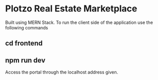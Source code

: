 # Plotzo Real Estate Marketplace

Built using MERN Stack. To run the client side of the application use the following commands

## cd frontend
## npm run dev

Access the portal through the localhost address given.

